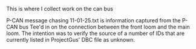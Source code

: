 This is where I collect work on the can bus

P-CAN message chasing 11-01-25.txt is information captured from the P-CAN bus Tee'd in on the connection between the front loom and the main loom.
The intention was to verify the source of a number of IDs that are currently listed in ProjectGus' DBC file as unknown.
